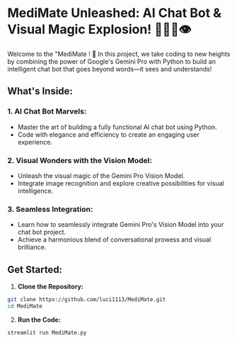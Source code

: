 # MediMate Unleashed: AI Chat Bot & Visual Magic Explosion! 🚀🎨🤖👁️

Welcome to the "MediMate ! 🌟 In this project, we take coding to new heights by combining the power of Google's Gemini Pro with Python to build an intelligent chat bot that goes beyond words—it sees and understands!

## What's Inside:

### 1. AI Chat Bot Marvels:
- Master the art of building a fully functional AI chat bot using Python.
- Code with elegance and efficiency to create an engaging user experience.

### 2. Visual Wonders with the Vision Model:
- Unleash the visual magic of the Gemini Pro Vision Model.
- Integrate image recognition and explore creative possibilities for visual intelligence.

### 3. Seamless Integration:
- Learn how to seamlessly integrate Gemini Pro's Vision Model into your chat bot project.
- Achieve a harmonious blend of conversational prowess and visual brilliance.

## Get Started:
1. **Clone the Repository:**
```bash
git clone https://github.com/luci1113/MediMate.git
cd MediMate
```

2. **Run the Code:**
 ```bash
 streamlit run MediMate.py
```
